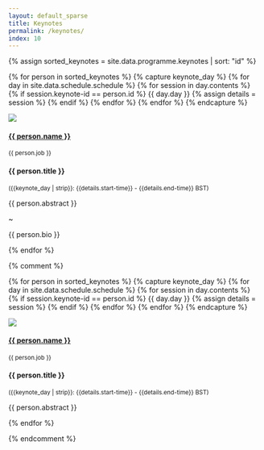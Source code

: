 ```yaml
---
layout: default_sparse
title: Keynotes
permalink: /keynotes/
index: 10
---
```


<div class="row justify-content-around pl-4 pr-4">

{% assign sorted_keynotes = site.data.programme.keynotes | sort: "id" %}

{% for person in sorted_keynotes %}
	{% capture keynote_day %}
		{% for day in site.data.schedule.schedule %}
			{% for session in day.contents %}
				{% if session.keynote-id == person.id %}
					{{ day.day }}
					{% assign details = session %}
				{% endif %}
			{% endfor %}
		{% endfor %}
	{% endcapture %}
	<div class="col-12"><div class="row pt-2 pb-2 align-items-center">
	    <div class="col-12 col-md-4 col-lg-3"><a class="anchor" id="{{ person.id }}"></a>
	        <div class="text-center">
	            <img src="{{ site.baseurl }}{{ person.img }}" class="rounded-circle img-fluid" style="max-width: 125px;">
	            <h4 class="pt-2"><a href="{{ person.url }}">{{ person.name }}</a></h4>
	            <p class=""><!--<span><b>{{ person.title }}</b></span><br/>-->
	            <span class=""><small>{{ person.job }}</small></span></p>
	        </div>
	    </div>
	    <div class="col-12 col-md-8 col-lg-9">
	        <div class="">
	            <h4 class="pt-1 text-center">{{ person.title }}</h4>
	            <p class="text-center mb-1"><small >({{keynote_day | strip}}: {{details.start-time}} - {{details.end-time}} BST)</small></p>
	            <p class="pb-1 mb-1">{{ person.abstract }}</p>
	            <p class="pb-1 text-center">~</p>
	            <p class="pb-2">{{ person.bio }}</p>
	        </div>
	    </div>
	</div></div>
{% endfor %}

{% comment %}

{% for person in sorted_keynotes %}
	{% capture keynote_day %}
		{% for day in site.data.schedule.schedule %}
			{% for session in day.contents %}
				{% if session.keynote-id == person.id %}
					{{ day.day }}
					{% assign details = session %}
				{% endif %}
			{% endfor %}
		{% endfor %}
	{% endcapture %}
	<div class="col-12"><div class="row pt-2 pb-2 align-items-center">
	    <div class="col-12 col-md-4 col-lg-3"><a class="anchor" id="{{ person.id }}"></a>
	        <div class="text-center">
	            <img src="{{ site.baseurl }}{{ person.img }}" class="rounded-circle img-fluid" style="max-width: 125px;">
	            <h4 class="pt-2"><a href="{{ person.url }}">{{ person.name }}</a></h4>
	            <p class=""><!--<span><b>{{ person.title }}</b></span><br/>-->
	            <span class=""><small>{{ person.job }}</small></span></p>
	        </div>
	    </div>
	    <div class="col-12 col-md-8 col-lg-9">
	        <div class="">
	            <h4 class="pt-1 text-center">{{ person.title }}</h4>
	            <p class="text-center mb-1"><small >({{keynote_day | strip}}: {{details.start-time}} - {{details.end-time}} BST)</small></p>
	            <p class="pb-2">{{ person.abstract }}</p>
	        </div>
	    </div>
	</div></div>
{% endfor %}

{% endcomment %}

</div>

